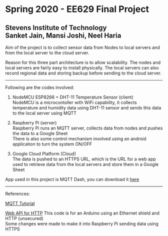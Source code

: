 # Spring 2020 - EE629 Final Project

## Stevens Institute of Technology <br> Sanket Jain, Mansi Joshi, Neel Haria

Aim of the project is to collect sensor data from Nodes to local servers and from the local server to the cloud server.

Reason for this three part architecture is to allow scalability. The nodes and local servers are fairly easy to install physically.
The local servers can also record regional data and storing backup before sending to the cloud server.
___
Following are the codes involved:

1. NodeMCU ESP8266 + DHT-11 Temperature Sensor (client)<br>NodeMCU is a microcontoller with WiFi capability, it collects temperature and humidity data using DHT-11 sensor and sends this data to the local server using MQTT

2. Raspberry Pi	(server)<br>Raspberry Pi runs an MQTT server, collects data from nodes and pushes the data to a Google Sheet<br>There is also some control mechanism involved using an android application to turn the system ON/OFF

3. Google Cloud Platform (Cloud)<br>The data is pushed to an HTTPS URL, which is the URL for a web app used to retrieve data from the local servers and store them in a Google Sheet

App used in this project is MQTT Dash, you can download it [here](https://play.google.com/store/apps/details?id=net.routix.mqttdash&hl=en_US)

___

References:

[MQTT Tutorial](https://www.instructables.com/id/How-to-Use-MQTT-With-the-Raspberry-Pi-and-ESP8266/)

[Web API for HTTP](https://www.youtube.com/watch?v=fVBqUeksR1I)
This code is for an Arduino using an Ethernet shield and HTTP (unsecured)<br>Some changes were made to make it into Raspberry Pi sending data using HTTPS
